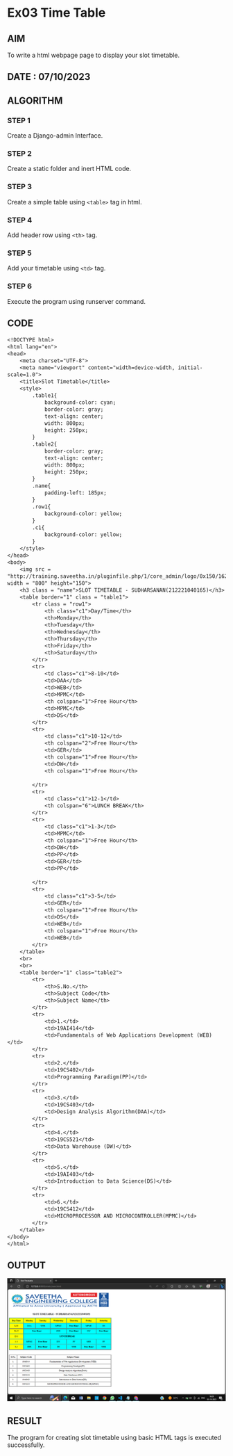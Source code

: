 # Ex03 Time Table

## AIM
To write a html webpage page to display your slot timetable.

## DATE : 07/10/2023
## ALGORITHM
### STEP 1
Create a Django-admin Interface.

### STEP 2
Create a static folder and inert HTML code.

### STEP 3
Create a simple table using ```<table>``` tag in html.

### STEP 4
Add header row using ```<th>``` tag.

### STEP 5
Add your timetable using ```<td>``` tag.

### STEP 6
Execute the program using runserver command.

## CODE
```
<!DOCTYPE html>
<html lang="en">
<head>
    <meta charset="UTF-8">
    <meta name="viewport" content="width=device-width, initial-scale=1.0">
    <title>Slot Timetable</title>
    <style>
        .table1{
            background-color: cyan;
            border-color: gray;
            text-align: center;
            width: 800px;
            height: 250px;
        }
        .table2{
            border-color: gray;
            text-align: center;
            width: 800px;
            height: 250px; 
        }
        .name{
            padding-left: 185px;
        }
        .row1{
            background-color: yellow;
        }
        .c1{
            background-color: yellow;
        }
    </style>
</head>
<body>
    <img src = "http://training.saveetha.in/pluginfile.php/1/core_admin/logo/0x150/1623542614/logo_1.png" width = "800" height="150">
    <h3 class = "name">SLOT TIMETABLE - SUDHARSANAN(212221040165)</h3>
    <table border="1" class = "table1">
        <tr class = "row1">
            <th class="c1">Day/Time</th>
            <th>Monday</th>
            <th>Tuesday</th>
            <th>Wednesday</th>
            <th>Thursday</th>
            <th>Friday</th>
            <th>Saturday</th>
        </tr>
        <tr>
            <td class="c1">8-10</td>
            <td>DAA</td>
            <td>WEB</td>
            <td>MPMC</td>
            <th colspan="1">Free Hour</th>
            <td>MPMC</td>
            <td>DS</td>
        </tr>
        <tr>
            <td class="c1">10-12</td>
            <th colspan="2">Free Hour</th>
            <td>GER</td>
            <th colspan="1">Free Hour</th>
            <td>DW</td>
            <th colspan="1">Free Hour</th>
            
        </tr>
        <tr>
            <td class="c1">12-1</td>
            <th colspan="6">LUNCH BREAK</th>
        </tr>
        <tr>
            <td class="c1">1-3</td>
            <td>MPMC</td>
            <th colspan="1">Free Hour</th>
            <td>DW</td>
            <td>PP</td>
            <td>GER</td>
            <td>PP</td>
            
        </tr>
        <tr>
            <td class="c1">3-5</td>
            <td>GER</td>
            <th colspan="1">Free Hour</th>
            <td>DS</td>
            <td>WEB</td>
            <th colspan="1">Free Hour</th>
            <td>WEB</td>
        </tr>
    </table>
    <br>
    <br>
    <table border="1" class="table2">
        <tr>
            <th>S.No.</th>
            <th>Subject Code</th>
            <th>Subject Name</th>
        </tr>
        <tr>
            <td>1.</td>
            <td>19AI414</td>
            <td>Fundamentals of Web Applications Development (WEB)</td>
        </tr>
        <tr>
            <td>2.</td>
            <td>19CS402</td>
            <td>Programming Paradigm(PP)</td>
        </tr>
        <tr>
            <td>3.</td>
            <td>19CS403</td>
            <td>Design Analysis Algorithm(DAA)</td>
        </tr>
        <tr>
            <td>4.</td>
            <td>19CS521</td>
            <td>Data Warehouse (DW)</td>
        </tr>
        <tr>
            <td>5.</td>
            <td>19AI403</td>
            <td>Introduction to Data Science(DS)</td>
        </tr>
        <tr>
            <td>6.</td>
            <td>19CS412</td>
            <td>MICROPROCESSOR AND MICROCONTROLLER(MPMC)</td>
        </tr>
    </table>
</body>
</html>
```
## OUTPUT

![Alt text](<sudhar/new1/static/Screenshot (287).png>)


## RESULT
The program for creating slot timetable using basic HTML tags is executed successfully.

